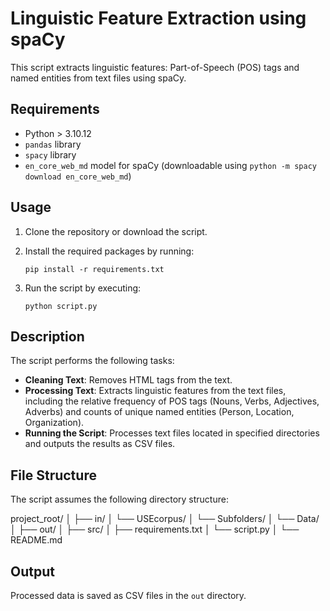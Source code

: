 # Linguistic Feature Extraction using spaCy

This script extracts linguistic features: Part-of-Speech (POS) tags and named entities from text files using spaCy.

## Requirements

- Python > 3.10.12
- `pandas` library
- `spacy` library
- `en_core_web_md` model for spaCy (downloadable using `python -m spacy download en_core_web_md`)

## Usage

1. Clone the repository or download the script.

2. Install the required packages by running:
    ```
    pip install -r requirements.txt
    ```

3. Run the script by executing:
    ```
    python script.py
    ```

## Description

The script performs the following tasks:

- **Cleaning Text**: Removes HTML tags from the text.
- **Processing Text**: Extracts linguistic features from the text files, including the relative frequency of POS tags (Nouns, Verbs, Adjectives, Adverbs) and counts of unique named entities (Person, Location, Organization).
- **Running the Script**: Processes text files located in specified directories and outputs the results as CSV files.

## File Structure
The script assumes the following directory structure:

project_root/
│
├── in/
│   └── USEcorpus/
│       └── Subfolders/
│           └── Data/
│
├── out/
│
├── src/
│   ├── requirements.txt
│   └── script.py
│
└── README.md

## Output

Processed data is saved as CSV files in the `out` directory. 
